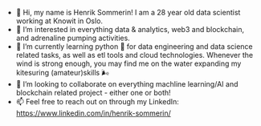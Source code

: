 - 👋 Hi, my name is Henrik Sommerin! I am a 28 year old data scientist working at Knowit in Oslo. 
- 👀 I’m interested in everything data & analytics, web3 and blockchain, and adrenaline pumping activities. 
- 🌱 I’m currently learning python 🐍 for data engineering and data science related tasks, as well as etl tools and cloud technologies. 
     Whenever the wind is strong enough, you may find me on the water expanding my kitesuring (amateur)skills 🌬️
- 💞️ I’m looking to collaborate on everything machline learning/AI and blockchain related project - either one or both!
- 📫 Feel free to reach out on through my LinkedIn: https://www.linkedin.com/in/henrik-sommerin/
